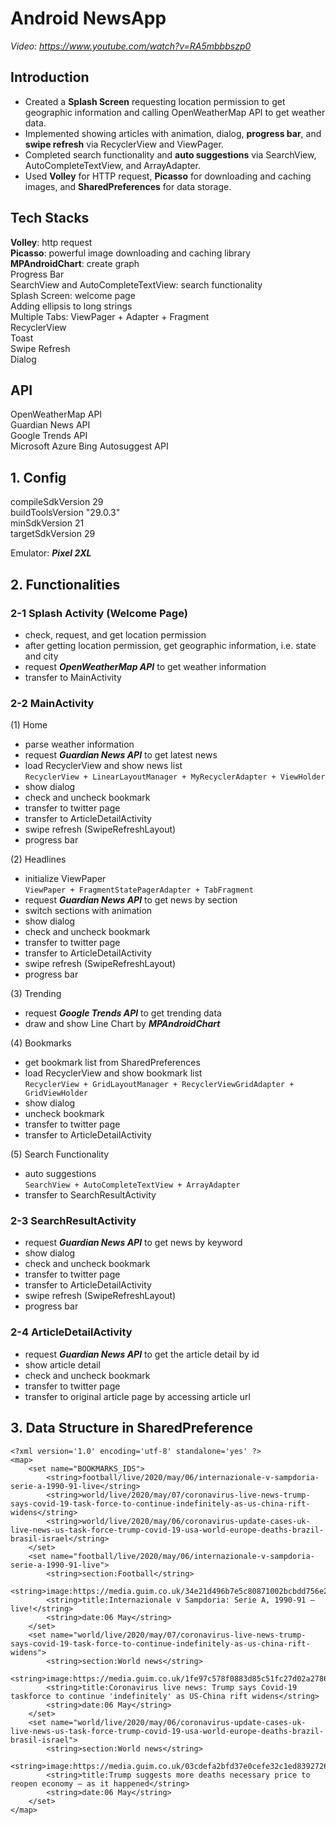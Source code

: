 # Android NewsApp
*Video: https://www.youtube.com/watch?v=RA5mbbbszp0*

## Introduction
* Created a **Splash Screen** requesting location permission to get geographic information and calling OpenWeatherMap API to get weather data.
* Implemented showing articles with animation, dialog, **progress bar**, and **swipe refresh** via RecyclerView and ViewPager.
* Completed search functionality and **auto suggestions** via SearchView, AutoCompleteTextView, and ArrayAdapter.
* Used **Volley** for HTTP request, **Picasso** for downloading and caching images, and **SharedPreferences** for data storage.

## Tech Stacks
**Volley**: http request  
**Picasso**: powerful image downloading and caching library  
**MPAndroidChart**: create graph  
Progress Bar  
SearchView and AutoCompleteTextView: search functionality  
Splash Screen: welcome page  
Adding ellipsis to long strings  
Multiple Tabs: ViewPager + Adapter + Fragment  
RecyclerView  
Toast  
Swipe Refresh  
Dialog  

## API
OpenWeatherMap API  
Guardian News API  
Google Trends API  
Microsoft Azure Bing Autosuggest API  

## 1. Config
compileSdkVersion 29  
buildToolsVersion "29.0.3"  
minSdkVersion 21  
targetSdkVersion 29  

Emulator: **_Pixel 2XL_**  

## 2. Functionalities

### 2-1 Splash Activity (Welcome Page)
* check, request, and get location permission  
* after getting location permission, get geographic information, i.e. state and city  
* request **_OpenWeatherMap API_** to get weather information  
* transfer to MainActivity  

### 2-2 MainActivity
(1) Home  
* parse weather information  
* request **_Guardian News API_** to get latest news  
* load RecyclerView and show news list  
  `RecyclerView + LinearLayoutManager + MyRecyclerAdapter + ViewHolder`  
* show dialog  
* check and uncheck bookmark  
* transfer to twitter page  
* transfer to ArticleDetailActivity  
* swipe refresh (SwipeRefreshLayout)  
* progress bar  
    
(2) Headlines  
* initialize ViewPaper  
  `ViewPaper + FragmentStatePagerAdapter + TabFragment`  
* request **_Guardian News API_** to get news by section  
* switch sections with animation  
* show dialog  
* check and uncheck bookmark  
* transfer to twitter page  
* transfer to ArticleDetailActivity  
* swipe refresh (SwipeRefreshLayout)  
* progress bar  
    
(3) Trending  
* request **_Google Trends API_** to get trending data  
* draw and show Line Chart by **_MPAndroidChart_**  
    
(4) Bookmarks  
* get bookmark list from SharedPreferences  
* load RecyclerView and show bookmark list  
  `RecyclerView + GridLayoutManager + RecyclerViewGridAdapter + GridViewHolder`  
* show dialog  
* uncheck bookmark  
* transfer to twitter page  
* transfer to ArticleDetailActivity  
    
(5) Search Functionality  
* auto suggestions  
  `SearchView + AutoCompleteTextView + ArrayAdapter`  
* transfer to SearchResultActivity  

### 2-3 SearchResultActivity
* request **_Guardian News API_** to get news by keyword  
* show dialog  
* check and uncheck bookmark  
* transfer to twitter page  
* transfer to ArticleDetailActivity  
* swipe refresh (SwipeRefreshLayout)  
* progress bar  

### 2-4 ArticleDetailActivity
* request **_Guardian News API_** to get the article detail by id  
* show article detail  
* check and uncheck bookmark  
* transfer to twitter page  
* transfer to original article page by accessing article url  

## 3. Data Structure in SharedPreference
```
<?xml version='1.0' encoding='utf-8' standalone='yes' ?>
<map>
    <set name="BOOKMARKS_IDS">
        <string>football/live/2020/may/06/internazionale-v-sampdoria-serie-a-1990-91-live</string>
        <string>world/live/2020/may/07/coronavirus-live-news-trump-says-covid-19-task-force-to-continue-indefinitely-as-us-china-rift-widens</string>
        <string>world/live/2020/may/06/coronavirus-update-cases-uk-live-news-us-task-force-trump-covid-19-usa-world-europe-deaths-brazil-brasil-israel</string>
    </set>
    <set name="football/live/2020/may/06/internazionale-v-sampdoria-serie-a-1990-91-live">
        <string>section:Football</string>
        <string>image:https://media.guim.co.uk/34e21d496b7e5c80871002bcbdd756e2c0cd69a0/0_185_2477_1486/500.jpg</string>
        <string>title:Internazionale v Sampdoria: Serie A, 1990-91 – live!</string>
        <string>date:06 May</string>
    </set>
    <set name="world/live/2020/may/07/coronavirus-live-news-trump-says-covid-19-task-force-to-continue-indefinitely-as-us-china-rift-widens">
        <string>section:World news</string>
        <string>image:https://media.guim.co.uk/1fe97c578f0883d85c51fc27d02a2786f8bddc91/0_213_6000_3600/500.jpg</string>
        <string>title:Coronavirus live news: Trump says Covid-19 taskforce to continue 'indefinitely' as US-China rift widens</string>
        <string>date:06 May</string>
    </set>
    <set name="world/live/2020/may/06/coronavirus-update-cases-uk-live-news-us-task-force-trump-covid-19-usa-world-europe-deaths-brazil-brasil-israel">
        <string>section:World news</string>
        <string>image:https://media.guim.co.uk/03cdefa2bfd37e0cefe32c1ed8392726d9218286/0_37_6620_3970/500.jpg</string>
        <string>title:Trump suggests more deaths necessary price to reopen economy – as it happened</string>
        <string>date:06 May</string>
    </set>
</map>
```
